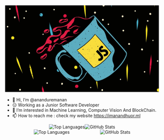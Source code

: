 ![Javascript wallpaper by wallpaper access](https://raw.githubusercontent.com/ananduremanan/Demo/demo_files/4635758.jpg)

- 👋 Hi, I’m @ananduremanan
- 😑 Working as a Junior Software Developer 
- 👀 I’m interested in Machine Learning, Computer Vision And BlockChain.
- 📫 How to reach me : check my website https://imanandhuor.ml

<div style="display: flex;  justify-content: center">
  <img src="https://github-readme-stats.vercel.app/api/top-langs/?username=ananduremanan&hide_progress=true&bg_color=0D1117&title_color=ffffff&text_color=ffffff" alt="Top Languages" style="margin-top: 0px" />
  <img src="https://github-readme-stats.vercel.app/api?username=ananduremanan&bg_color=0D1117&title_color=ffffff&text_color=ffffff" alt="GitHub Stats" />
</div>

<div style="display: flex; justify-content: center;">
  <div style="margin-right: 50px; display: flex; align-items: center;">
    <img src="https://github-readme-stats.vercel.app/api/top-langs/?username=ananduremanan&hide_progress=true&bg_color=0D1117&title_color=ffffff&text_color=ffffff" alt="Top Languages"/>
  </div>
  <div style="margin-left: 50px; display: flex; align-items: center;">
    <img src="https://github-readme-stats.vercel.app/api?username=ananduremanan&bg_color=0D1117&title_color=ffffff&text_color=ffffff" alt="GitHub Stats" />
  </div>
</div>


<!---
ananduremanan/ananduremanan is a ✨ special ✨ repository because its `README.md` (this file) appears on your GitHub profile.
You can click the Preview link to take a look at your changes.
--->
